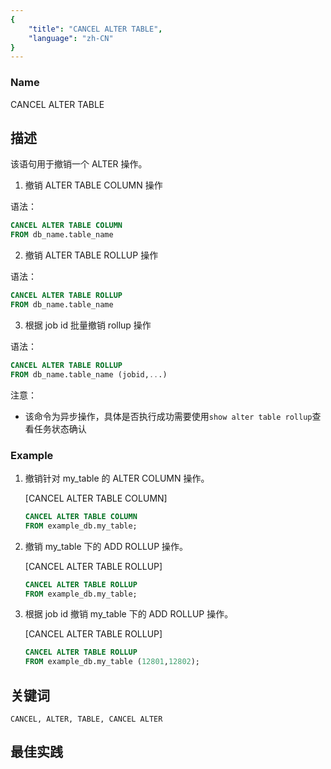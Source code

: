 ```yaml
---
{
    "title": "CANCEL ALTER TABLE",
    "language": "zh-CN"
}
---
```


<!--
Licensed to the Apache Software Foundation (ASF) under one
or more contributor license agreements.  See the NOTICE file
distributed with this work for additional information
regarding copyright ownership.  The ASF licenses this file
to you under the Apache License, Version 2.0 (the
"License"); you may not use this file except in compliance
with the License.  You may obtain a copy of the License at

  http://www.apache.org/licenses/LICENSE-2.0

Unless required by applicable law or agreed to in writing,
software distributed under the License is distributed on an
"AS IS" BASIS, WITHOUT WARRANTIES OR CONDITIONS OF ANY
KIND, either express or implied.  See the License for the
specific language governing permissions and limitations
under the License.
-->

### Name

CANCEL ALTER TABLE 

## 描述

该语句用于撤销一个 ALTER 操作。

1. 撤销 ALTER TABLE COLUMN 操作

语法：

```sql
CANCEL ALTER TABLE COLUMN
FROM db_name.table_name
```

2. 撤销 ALTER TABLE ROLLUP 操作

语法：

```sql
CANCEL ALTER TABLE ROLLUP
FROM db_name.table_name
```

3. 根据 job id 批量撤销 rollup 操作

语法：


```sql
CANCEL ALTER TABLE ROLLUP
FROM db_name.table_name (jobid,...)
```

注意：

- 该命令为异步操作，具体是否执行成功需要使用`show alter table rollup`查看任务状态确认


### Example

1. 撤销针对 my_table 的 ALTER COLUMN 操作。

   [CANCEL ALTER TABLE COLUMN]

    ```sql
    CANCEL ALTER TABLE COLUMN
    FROM example_db.my_table;
    ```

1. 撤销 my_table 下的 ADD ROLLUP 操作。

   [CANCEL ALTER TABLE ROLLUP]

    ```sql
    CANCEL ALTER TABLE ROLLUP
    FROM example_db.my_table;
    ```

1. 根据 job id 撤销 my_table 下的 ADD ROLLUP 操作。

   [CANCEL ALTER TABLE ROLLUP]

    ```sql
    CANCEL ALTER TABLE ROLLUP
    FROM example_db.my_table (12801,12802);
    ```

## 关键词

    CANCEL, ALTER, TABLE, CANCEL ALTER

## 最佳实践

